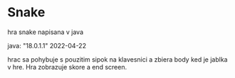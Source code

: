# Snake
hra snake napisana v java

java: "18.0.1.1" 2022-04-22

hrac sa pohybuje s pouzitim sipok na klavesnici a zbiera body ked je jablka v hre. Hra zobrazuje skore a end screen.
